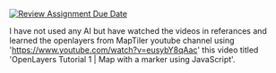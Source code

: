 [![Review Assignment Due Date](https://classroom.github.com/assets/deadline-readme-button-22041afd0340ce965d47ae6ef1cefeee28c7c493a6346c4f15d667ab976d596c.svg)](https://classroom.github.com/a/7C3xAGjq)

I have not used any AI but have watched the videos in referances and learned the openlayers from MapTiler youtube channel using 'https://www.youtube.com/watch?v=eusybY8qAac' this video titled 'OpenLayers Tutorial 1 | Map with a marker using JavaScript'.
